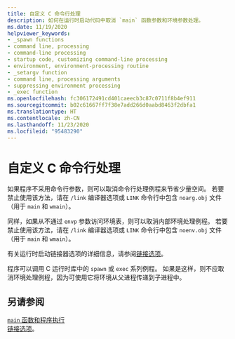 ```yaml
---
title: 自定义 C 命令行处理
description: 如何在运行时启动代码中取消 `main` 函数参数和环境参数处理。
ms.date: 11/19/2020
helpviewer_keywords:
- _spawn functions
- command line, processing
- command-line processing
- startup code, customizing command-line processing
- environment, environment-processing routine
- _setargv function
- command line, processing arguments
- suppressing environment processing
- _exec function
ms.openlocfilehash: fc306172491cd401caeecb3c87c0711f8b4ef911
ms.sourcegitcommit: b02c61667ff7f38e7add266d0aabd8463f2dbfa1
ms.translationtype: HT
ms.contentlocale: zh-CN
ms.lasthandoff: 11/23/2020
ms.locfileid: "95483290"
---
```

# <a name="customizing-c-command-line-processing"></a>自定义 C 命令行处理

如果程序不采用命令行参数，则可以取消命令行处理例程来节省少量空间。 若要禁止使用该方法，请在 `/link` 编译器选项或 `LINK` 命令行中包含 `noarg.obj` 文件（用于 `main` 和 `wmain`）。

同样，如果从不通过 `envp` 参数访问环境表，则可以取消内部环境处理例程。 若要禁止使用该方法，请在 `/link` 编译器选项或 `LINK` 命令行中包含 `noenv.obj` 文件（用于 `main` 和 `wmain`）。

有关运行时启动链接器选项的详细信息，请参阅[链接选项](../c-runtime-library/link-options.md)。

程序可以调用 C 运行时库中的 `spawn` 或 `exec` 系列例程。 如果是这样，则不应取消环境处理例程，因为可使用它将环境从父进程传递到子进程中。

## <a name="see-also"></a>另请参阅

[`main` 函数和程序执行](../c-language/main-function-and-program-execution.md)\
[链接选项](../c-runtime-library/link-options.md)。
